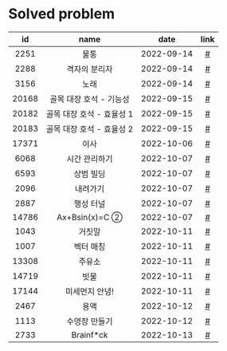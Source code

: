 # Solved problem

|  id   |           name            |    date    |           link            |
| :---: | :-----------------------: | :--------: | :-----------------------: |
| 2251  |           물통            | 2022-09-14 | [#](https://boj.kr/2251)  |
| 2288  |       격자의 분리자       | 2022-09-14 | [#](https://boj.kr/2288)  |
| 3156  |           노래            | 2022-09-14 | [#](https://boj.kr/3156)  |
| 20168 |  골목 대장 호석 - 기능성  | 2022-09-15 | [#](https://boj.kr/20168) |
| 20182 | 골목 대장 호석 - 효율성 1 | 2022-09-15 | [#](https://boj.kr/20182) |
| 20183 | 골목 대장 호석 - 효율성 2 | 2022-09-15 | [#](https://boj.kr/20183) |
| 17371 |           이사            | 2022-10-06 | [#](https://boj.kr/17371) |
| 6068  |       시간 관리하기       | 2022-10-07 | [#](https://boj.kr/6068)  |
| 6593  |         상범 빌딩         | 2022-10-07 | [#](https://boj.kr/6593)  |
| 2096  |         내려가기          | 2022-10-07 | [#](https://boj.kr/2096)  |
| 2887  |         행성 터널         | 2022-10-07 | [#](https://boj.kr/2887)  |
| 14786 |      Ax+Bsin(x)=C ②       | 2022-10-07 | [#](https://boj.kr/14786) |
| 1043  |          거짓말           | 2022-10-11 | [#](https://boj.kr/1043)  |
| 1007  |         벡터 매칭         | 2022-10-11 | [#](https://boj.kr/1007)  |
| 13308 |          주유소           | 2022-10-11 | [#](https://boj.kr/13308) |
| 14719 |           빗물            | 2022-10-11 | [#](https://boj.kr/14719) |
| 17144 |      미세먼지 안녕!       | 2022-10-11 | [#](https://boj.kr/17144) |
| 2467  |           용액            | 2022-10-12 | [#](https://boj.kr/2467)  |
| 1113  |       수영장 만들기       | 2022-10-12 | [#](https://boj.kr/1113)  |
| 2733  |        Brainf\*ck         | 2022-10-13 | [#](https://boj.kr/2733)  |
